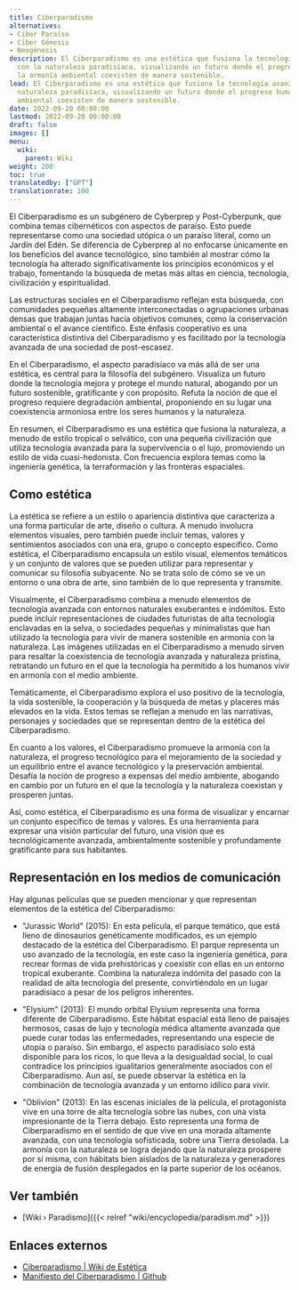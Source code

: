 ```yaml
---
title: Ciberparadismo
alternatives:
- Ciber Paraíso
- Ciber Génesis
- Neogénesis
description: El Ciberparadismo es una estética que fusiona la tecnología avanzada
  con la naturaleza paradisíaca, visualizando un futuro donde el progreso humano y
  la armonía ambiental coexisten de manera sostenible.
lead: El Ciberparadismo es una estética que fusiona la tecnología avanzada con la
  naturaleza paradisíaca, visualizando un futuro donde el progreso humano y la armonía
  ambiental coexisten de manera sostenible.
date: 2022-09-20 00:00:00
lastmod: 2022-09-20 00:00:00
draft: false
images: []
menu:
  wiki:
    parent: Wiki
weight: 200
toc: true
translatedby: ["GPT"]
translationrate: 100
---
```


El Ciberparadismo es un subgénero de Cyberprep y Post-Cyberpunk, que combina temas cibernéticos con aspectos de paraíso. Esto puede representarse como una sociedad utópica o un paraíso literal, como un Jardín del Edén. Se diferencia de Cyberprep al no enfocarse únicamente en los beneficios del avance tecnológico, sino también al mostrar cómo la tecnología ha alterado significativamente los principios económicos y el trabajo, fomentando la búsqueda de metas más altas en ciencia, tecnología, civilización y espiritualidad.

Las estructuras sociales en el Ciberparadismo reflejan esta búsqueda, con comunidades pequeñas altamente interconectadas o agrupaciones urbanas densas que trabajan juntas hacia objetivos comunes, como la conservación ambiental o el avance científico. Este énfasis cooperativo es una característica distintiva del Ciberparadismo y es facilitado por la tecnología avanzada de una sociedad de post-escasez.

En el Ciberparadismo, el aspecto paradisíaco va más allá de ser una estética, es central para la filosofía del subgénero. Visualiza un futuro donde la tecnología mejora y protege el mundo natural, abogando por un futuro sostenible, gratificante y con propósito. Refuta la noción de que el progreso requiere degradación ambiental, proponiendo en su lugar una coexistencia armoniosa entre los seres humanos y la naturaleza.

En resumen, el Ciberparadismo es una estética que fusiona la naturaleza, a menudo de estilo tropical o selvático, con una pequeña civilización que utiliza tecnología avanzada para la supervivencia o el lujo, promoviendo un estilo de vida cuasi-hedonista. Con frecuencia explora temas como la ingeniería genética, la terraformación y las fronteras espaciales.

## Como estética

La estética se refiere a un estilo o apariencia distintiva que caracteriza a una forma particular de arte, diseño o cultura. A menudo involucra elementos visuales, pero también puede incluir temas, valores y sentimientos asociados con una era, grupo o concepto específico. Como estética, el Ciberparadismo encapsula un estilo visual, elementos temáticos y un conjunto de valores que se pueden utilizar para representar y comunicar su filosofía subyacente. No se trata solo de cómo se ve un entorno o una obra de arte, sino también de lo que representa y transmite.

Visualmente, el Ciberparadismo combina a menudo elementos de tecnología avanzada con entornos naturales exuberantes e indómitos. Esto puede incluir representaciones de ciudades futuristas de alta tecnología enclavadas en la selva, o sociedades pequeñas y minimalistas que han utilizado la tecnología para vivir de manera sostenible en armonía con la naturaleza. Las imágenes utilizadas en el Ciberparadismo a menudo sirven para resaltar la coexistencia de tecnología avanzada y naturaleza prístina, retratando un futuro en el que la tecnología ha permitido a los humanos vivir en armonía con el medio ambiente.

Temáticamente, el Ciberparadismo explora el uso positivo de la tecnología, la vida sostenible, la cooperación y la búsqueda de metas y placeres más elevados en la vida. Estos temas se reflejan a menudo en las narrativas, personajes y sociedades que se representan dentro de la estética del Ciberparadismo.

En cuanto a los valores, el Ciberparadismo promueve la armonía con la naturaleza, el progreso tecnológico para el mejoramiento de la sociedad y un equilibrio entre el avance tecnológico y la preservación ambiental. Desafía la noción de progreso a expensas del medio ambiente, abogando en cambio por un futuro en el que la tecnología y la naturaleza coexistan y prosperen juntas.

Así, como estética, el Ciberparadismo es una forma de visualizar y encarnar un conjunto específico de temas y valores. Es una herramienta para expresar una visión particular del futuro, una visión que es tecnológicamente avanzada, ambientalmente sostenible y profundamente gratificante para sus habitantes.

## Representación en los medios de comunicación

Hay algunas películas que se pueden mencionar y que representan elementos de la estética del Ciberparadismo:

- "Jurassic World" (2015): En esta película, el parque temático, que está lleno de dinosaurios genéticamente modificados, es un ejemplo destacado de la estética del Ciberparadismo. El parque representa un uso avanzado de la tecnología, en este caso la ingeniería genética, para recrear formas de vida prehistóricas y coexistir con ellas en un entorno tropical exuberante. Combina la naturaleza indómita del pasado con la realidad de alta tecnología del presente, convirtiéndolo en un lugar paradisíaco a pesar de los peligros inherentes.

- "Elysium" (2013): El mundo orbital Elysium representa una forma diferente de Ciberparadismo. Este hábitat espacial está lleno de paisajes hermosos, casas de lujo y tecnología médica altamente avanzada que puede curar todas las enfermedades, representando una especie de utopía o paraíso. Sin embargo, el aspecto paradisíaco solo está disponible para los ricos, lo que lleva a la desigualdad social, lo cual contradice los principios igualitarios generalmente asociados con el Ciberparadismo. Aun así, se puede observar la estética en la combinación de tecnología avanzada y un entorno idílico para vivir.

- "Oblivion" (2013): En las escenas iniciales de la película, el protagonista vive en una torre de alta tecnología sobre las nubes, con una vista impresionante de la Tierra debajo. Esto representa una forma de Ciberparadismo en el sentido de que vive en una morada altamente avanzada, con una tecnología sofisticada, sobre una Tierra desolada. La armonía con la naturaleza se logra dejando que la naturaleza prospere por sí misma, con hábitats bien aislados de la naturaleza y generadores de energía de fusión desplegados en la parte superior de los océanos.

## Ver también

- [Wiki › Paradismo]({{< relref "wiki/encyclopedia/paradism.md" >}})

## Enlaces externos

- [Ciberparadismo | Wiki de Estética](https://aesthetics.fandom.com/wiki/Cyberparadism)
- [Manifiesto del Ciberparadismo | Github](https://github.com/zarazinsfuss/cyberparadism-manifesto/blob/main/README.md)
